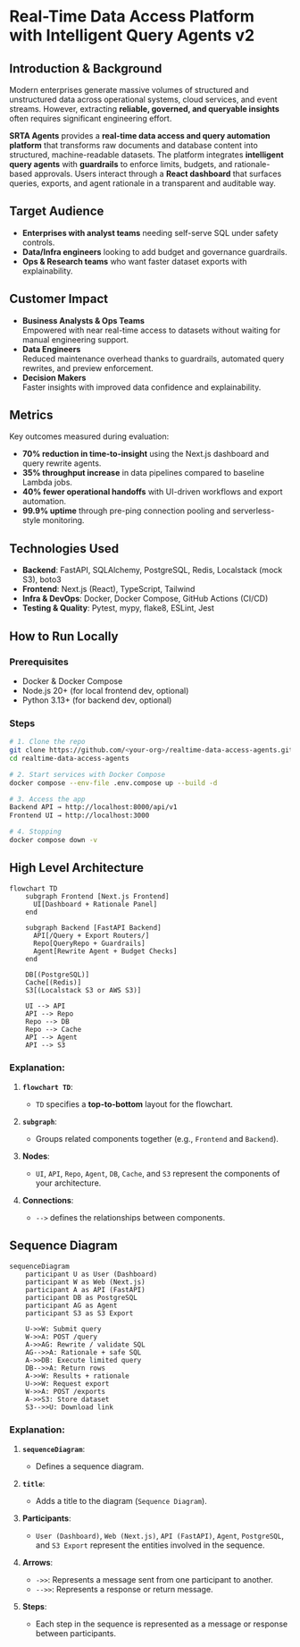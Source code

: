 # Real-Time Data Access Platform with Intelligent Query Agents v2

## Introduction & Background
Modern enterprises generate massive volumes of structured and unstructured data across operational systems, cloud services, and event streams. However, extracting **reliable, governed, and queryable insights** often requires significant engineering effort.

**SRTA Agents** provides a **real-time data access and query automation platform** that transforms raw documents and database content into structured, machine-readable datasets. The platform integrates **intelligent query agents** with **guardrails** to enforce limits, budgets, and rationale-based approvals. Users interact through a **React dashboard** that surfaces queries, exports, and agent rationale in a transparent and auditable way.

## **Target Audience**
- **Enterprises with analyst teams** needing self-serve SQL under safety controls.
- **Data/Infra engineers** looking to add budget and governance guardrails.
- **Ops & Research teams** who want faster dataset exports with explainability.

## Customer Impact
- **Business Analysts & Ops Teams**  
  Empowered with near real-time access to datasets without waiting for manual engineering support.  
- **Data Engineers**  
  Reduced maintenance overhead thanks to guardrails, automated query rewrites, and preview enforcement.  
- **Decision Makers**  
  Faster insights with improved data confidence and explainability.



## Metrics
Key outcomes measured during evaluation:
- **70% reduction in time-to-insight** using the Next.js dashboard and query rewrite agents.  
- **35% throughput increase** in data pipelines compared to baseline Lambda jobs.  
- **40% fewer operational handoffs** with UI-driven workflows and export automation.  
- **99.9% uptime** through pre-ping connection pooling and serverless-style monitoring.  


##  Technologies Used
- **Backend**: FastAPI, SQLAlchemy, PostgreSQL, Redis, Localstack (mock S3), boto3  
- **Frontend**: Next.js (React), TypeScript, Tailwind  
- **Infra & DevOps**: Docker, Docker Compose, GitHub Actions (CI/CD)  
- **Testing & Quality**: Pytest, mypy, flake8, ESLint, Jest  


## How to Run Locally

### Prerequisites
- Docker & Docker Compose  
- Node.js 20+ (for local frontend dev, optional)  
- Python 3.13+ (for backend dev, optional)  

### Steps
```bash
# 1. Clone the repo
git clone https://github.com/<your-org>/realtime-data-access-agents.git
cd realtime-data-access-agents

# 2. Start services with Docker Compose
docker compose --env-file .env.compose up --build -d

# 3. Access the app
Backend API → http://localhost:8000/api/v1
Frontend UI → http://localhost:3000

# 4. Stopping
docker compose down -v
```

## High Level Architecture

```mermaid
flowchart TD
    subgraph Frontend [Next.js Frontend]
      UI[Dashboard + Rationale Panel]
    end

    subgraph Backend [FastAPI Backend]
      API[/Query + Export Routers/]
      Repo[QueryRepo + Guardrails]
      Agent[Rewrite Agent + Budget Checks]
    end

    DB[(PostgreSQL)]
    Cache[(Redis)]
    S3[(Localstack S3 or AWS S3)]

    UI --> API
    API --> Repo
    Repo --> DB
    Repo --> Cache
    API --> Agent
    API --> S3
```

### Explanation:
1. **`flowchart TD`**:
   - `TD` specifies a **top-to-bottom** layout for the flowchart.

2. **`subgraph`**:
   - Groups related components together (e.g., `Frontend` and `Backend`).

3. **Nodes**:
   - `UI`, `API`, `Repo`, `Agent`, `DB`, `Cache`, and `S3` represent the components of your architecture.

4. **Connections**:
   - `-->` defines the relationships between components.

## Sequence Diagram

```mermaid
sequenceDiagram
    participant U as User (Dashboard)
    participant W as Web (Next.js)
    participant A as API (FastAPI)
    participant DB as PostgreSQL
    participant AG as Agent
    participant S3 as S3 Export

    U->>W: Submit query
    W->>A: POST /query
    A->>AG: Rewrite / validate SQL
    AG-->>A: Rationale + safe SQL
    A->>DB: Execute limited query
    DB-->>A: Return rows
    A->>W: Results + rationale
    U->>W: Request export
    W->>A: POST /exports
    A->>S3: Store dataset
    S3-->>U: Download link

```

### Explanation:
1. **`sequenceDiagram`**:
   - Defines a sequence diagram.

2. **`title`**:
   - Adds a title to the diagram (`Sequence Diagram`).

3. **Participants**:
   - `User (Dashboard)`, `Web (Next.js)`, `API (FastAPI)`, `Agent`, `PostgreSQL`, and `S3 Export` represent the entities involved in the sequence.

4. **Arrows**:
   - `->>`: Represents a message sent from one participant to another.
   - `-->>`: Represents a response or return message.

5. **Steps**:
   - Each step in the sequence is represented as a message or response between participants.

